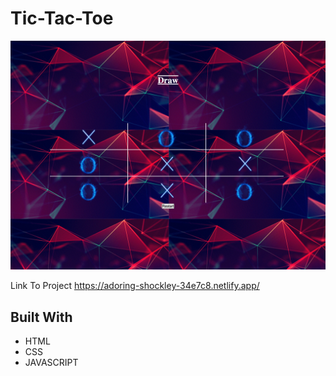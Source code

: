 # Tic-Tac-Toe

![Alt Text](https://raw.githubusercontent.com/JohnbelMDev/Tic-Tac-Toe/master/Tic%20Tac%20Toe.png)


Link To Project https://adoring-shockley-34e7c8.netlify.app/


 <h2>Built With </h2>
  <ul>
   <li>HTML</li>
   <li>CSS</li>
   <li>JAVASCRIPT</li>
  <ul>
